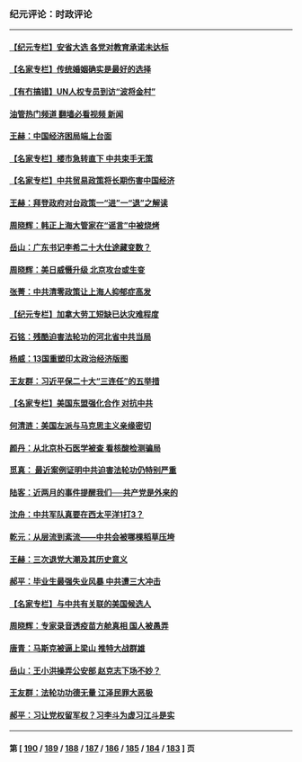### 纪元评论：时政评论
---
#### [【纪元专栏】安省大选 各党对教育承诺未达标](../../pages/nsc1025/n13746119.md?05270330) 
#### [【名家专栏】传统婚姻确实是最好的选择](../../pages/nsc1025/n13745927.md?05270330) 
#### [【有冇搞错】UN人权专员到访“波将金村”](../../pages/nsc1025/n13745359.md?05270330) 
#### [油管热门频道 翻墙必看视频 新闻](ok?05270330)
#### [王赫：中国经济困局端上台面](../../pages/nsc1025/n13745656.md?05270330) 
#### [【名家专栏】楼市急转直下 中共束手无策](../../pages/nsc1025/n13745026.md?05270330) 
#### [【名家专栏】中共贸易政策将长期伤害中国经济](../../pages/nsc1025/n13744289.md?05270330) 
#### [王赫：拜登政府对台政策一“进”一“退”之解读](../../pages/nsc1025/n13744611.md?05270330) 
#### [周晓辉：韩正上海大管家在“谣言”中被烧烤](../../pages/nsc1025/n13744414.md?05270330) 
#### [岳山：广东书记李希二十大仕途藏变数？](../../pages/nsc1025/n13744256.md?05270330) 
#### [周晓辉：美日威慑升级 北京攻台或生变](../../pages/nsc1025/n13744398.md?05270330) 
#### [张菁：中共清零政策让上海人抑郁症高发](../../pages/nsc1025/n13744389.md?05270330) 
#### [【纪元专栏】加拿大劳工短缺已达灾难程度](../../pages/nsc1025/n13738600.md?05270330) 
#### [石铭：残酷迫害法轮功的河北省中共当局](../../pages/nsc1025/n13744150.md?05270330) 
#### [杨威：13国重塑印太政治经济版图](../../pages/nsc1025/n13743953.md?05270330) 
#### [王友群：习近平保二十大“三连任”的五举措](../../pages/nsc1025/n13743840.md?05270330) 
#### [【名家专栏】美国东盟强化合作 对抗中共](../../pages/nsc1025/n13743580.md?05270330) 
#### [何清涟：美国左派与马克思主义亲缘密切](../../pages/nsc1025/n13743745.md?05270330) 
#### [颜丹：从北京朴石医学被查 看核酸检测骗局](../../pages/nsc1025/n13743692.md?05270330) 
#### [觅真： 最近案例证明中共迫害法轮功仍特别严重](../../pages/nsc1025/n13743417.md?05270330) 
#### [陆客：近两月的事件提醒我们──共产党是外来的](../../pages/nsc1025/n13743326.md?05270330) 
#### [沈舟：中共军队真要在西太平洋1打3？](../../pages/nsc1025/n13743214.md?05270330) 
#### [乾元：从层流到紊流——中共会被哪棵稻草压垮](../../pages/nsc1025/n13743309.md?05270330) 
#### [王赫：三次退党大潮及其历史意义](../../pages/nsc1025/n13743236.md?05270330) 
#### [郝平：毕业生最强失业风暴 中共遭三大冲击](../../pages/nsc1025/n13743057.md?05270330) 
#### [【名家专栏】与中共有关联的美国候选人](../../pages/nsc1025/n13742857.md?05270330) 
#### [周晓辉：专家录音透疫苗方舱真相 国人被愚弄](../../pages/nsc1025/n13742686.md?05270330) 
#### [唐青：马斯克被逼上梁山 推特大战群雄](../../pages/nsc1025/n13742604.md?05270330) 
#### [岳山：王小洪操弄公安部 赵克志下场不妙？](../../pages/nsc1025/n13741523.md?05270330) 
#### [王友群：法轮功功德无量 江泽民罪大恶极](../../pages/nsc1025/n13741673.md?05270330) 
#### [郝平：习让党权留军权？习李斗为虚习江斗是实](../../pages/nsc1025/n13741788.md?05270330) 

---
#### 第 [ [190](./190.md?05270330) / [189](./189.md?05270330) / [188](./188.md?05270330) / [187](./187.md?05270330) / [186](./186.md?05270330) / [185](./185.md?05270330) / [184](./184.md?05270330) / [183](./183.md?05270330) ] 页
